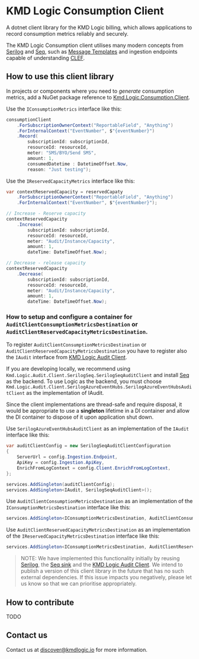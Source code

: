 # KMD Logic Consumption Client

A dotnet client library for the KMD Logic billing, which allows applications to record consumption metrics reliably and securely.

The KMD Logic Consumption client utilises many modern concepts from [Serilog](https://serilog.net/) and [Seq](https://getseq.net/), such as [Message Templates](https://messagetemplates.org/) and ingestion endpoints capable of understanding [CLEF](https://docs.getseq.net/docs/posting-raw-events).

## How to use this client library

In projects or components where you need to *generate* consumption metrics, add a NuGet package reference to [Kmd.Logic.Consumption.Client](https://www.nuget.org/packages/Kmd.Logic.Consumption.Client).
 
Use the `IConsumptionMetrics` interface like this:

```c#
consumptionClient
    .ForSubscriptionOwnerContext("ReportableField", "Anything")
    .ForInternalContext("EventNumber", $"{eventNumber}")
    .Record(
        subscriptionId: subscriptionId,
        resourceId: resourceId,
        meter: "SMS/BYO/Send SMS",
        amount: 1,
		consumedDatetime : DatetimeOffset.Now,
        reason: "Just testing");
```

Use the `IReservedCapacityMetrics` interface like this:

```c#
var contextReservedCapacity = reservedCapaty
    .ForSubscriptionOwnerContext("ReportableField", "Anything")
    .ForInternalContext("EventNumber", $"{eventNumber}");

// Increase - Reserve capacity
contextReservedCapacity
    .Increase(
        subscriptionId: subscriptionId,
        resourceId: resourceId,
        meter: "Audit/Instance/Capacity",
        amount: 1,
        dateTime: DateTimeOffset.Now);

// Decrease - release capacity
contextReservedCapacity
    .Decrease(
        subscriptionId: subscriptionId,
        resourceId: resourceId,
        meter: "Audit/Instance/Capacity",
        amount: 1,
        dateTime: DateTimeOffset.Now);
```

### How to setup and configure a container for `AuditClientConsumptionMetricsDestination` or `AuditClientReservedCapacityMetricsDestination`.
To register `AuditClientConsumptionMetricsDestination` or `AuditClientReservedCapacityMetricsDestination` you have to register also the `IAudit` interface from [KMD Logic Audit Client](https://github.com/kmdlogic/kmd-logic-audit-client). 

If you are developing locally, we recommend using `Kmd.Logic.Audit.Client.SerilogSeq.SerilogSeqAuditClient` and install [Seq](https://datalust.co/seq) as the backend. To use Logic as the backend, you must choose `Kmd.Logic.Audit.Client.SerilogAzureEventHubs.SerilogAzureEventHubsAuditClient` as the implementation of IAudit.

Since the client implementations are thread-safe and require disposal, it would be appropriate to use a **singleton** lifetime in a DI container and allow the DI container to dispose of it upon application shut down.

Use `SerilogAzureEventHubsAuditClient` as an implementation of the `IAudit` interface like this:
```c#
var auditClientConfig = new SerilogSeqAuditClientConfiguration
{
    ServerUrl = config.Ingestion.Endpoint,
    ApiKey = config.Ingestion.ApiKey,
    EnrichFromLogContext = config.Client.EnrichFromLogContext,
};

services.AddSingleton(auditClientConfig);
services.AddSingleton<IAudit, SerilogSeqAuditClient>();
```
Use `AuditClientConsumptionMetricsDestination` as an implementation of the `IConsumptionMetricsDestination` interface like this:
```c#
services.AddSingleton<IConsumptionMetricsDestination, AuditClientConsumptionMetricsDestination>();
```
Use `AuditClientReservedCapacityMetricsDestination` as an implementation of the `IReservedCapacityMetricsDestination` interface like this:
```c#
services.AddSingleton<IConsumptionMetricsDestination, AuditClientReservedCapacityMetricsDestination>();
```

> NOTE: We have implemented this functionality initially by reusing [Serilog](https://github.com/serilog/serilog), the [Seq sink](https://github.com/serilog/serilog-sinks-seq) and the [KMD Logic Audit Client](https://github.com/kmdlogic/kmd-logic-audit-client). We intend to publish a version of this client library in the future that has no such external dependencies. If this issue impacts you negatively, please let us know so that we can prioritise appropriately.

## How to contribute

TODO

## Contact us

Contact us at discover@kmdlogic.io for more information.

